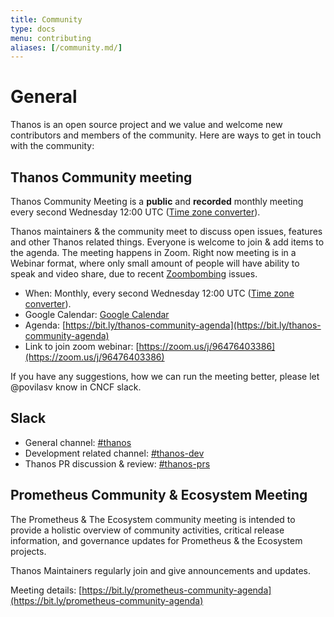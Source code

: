 ```yaml
---
title: Community
type: docs
menu: contributing
aliases: [/community.md/]
---
```


# General

Thanos is an open source project and we value and welcome new contributors and members of the community. Here are ways to get in touch with the community:

## Thanos Community meeting

Thanos Community Meeting is a **public** and **recorded** monthly meeting every second Wednesday 12:00 UTC ([Time zone converter](https://www.thetimezoneconverter.com/?t=12%3A00%20pm&tz=UTC%20(Coordinated%20Universal%20Time)&)).

Thanos maintainers & the community meet to discuss open issues, features and other Thanos related things.
Everyone is welcome to join & add items to the agenda. The meeting happens in Zoom. Right now meeting is in a Webinar format, where only small amount of people will have ability to speak and video share, due to recent [Zoombombing](https://en.wikipedia.org/wiki/Zoombombing) issues.

* When: Monthly, every second Wednesday 12:00 UTC ([Time zone converter](https://www.thetimezoneconverter.com/?t=12%3A00%20pm&tz=UTC%20(Coordinated%20Universal%20Time)&)).
* Google Calendar: [Google Calendar](https://calendar.google.com/calendar/embed?src=go39q7eu71vvu3gfrkbup6b254%40group.calendar.google.com)
* Agenda: [https://bit.ly/thanos-community-agenda](https://bit.ly/thanos-community-agenda)
* Link to join zoom webinar: [https://zoom.us/j/96476403386](https://zoom.us/j/96476403386)

If you have any suggestions, how we can run the meeting better, please let @povilasv know in CNCF slack.

## Slack

* General channel: [#thanos](https://slack.cncf.io/)
* Development related channel: [#thanos-dev](https://slack.cncf.io/)
* Thanos PR discussion & review: [#thanos-prs](https://slack.cncf.io/)

## Prometheus Community & Ecosystem Meeting

The Prometheus & The Ecosystem community meeting is intended to provide a holistic overview of community activities, critical release information, and governance updates for Prometheus & the Ecosystem projects.

Thanos Maintainers regularly join and give announcements and updates.

Meeting details: [https://bit.ly/prometheus-community-agenda](https://bit.ly/prometheus-community-agenda)


